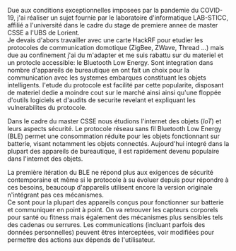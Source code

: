 Due aux conditions exceptionnelles imposees par la pandemie du COVID-19, j'ai réaliser un sujet fournie par le laboratoire d'informatique LAB-STICC, affilié a l'université dans le cadre du stage de premiere annee de master CSSE a l'UBS de Lorient.  
Je devais d'abors travailler avec une carte HackRF pour etudier les protocoles de communication domotique (ZigBee, ZWave, Thread ...) mais due au confinement j'ai du m'adapter et me suis rabattu sur du materiel et un protocle accessible: le Bluetooth Low Energy. Sont integration dans nombre d'appareils de bureautique en ont fait un choix pour la communication avec les systemes embarques constituant les objets intelligents. l'etude du protocole est facilité par cette popularite, disposant de materiel dedie a moindre cout sur le marché ainsi ainsi qu'une floppée d'outils logiciels et d'audits de securite revelant et expliquant les vulnerabilites du protocole.

Dans le cadre du master CSSE nous étudions l'internet des objets (*IoT*) et leurs aspects sécurité. Le protocole réseau sans fil Bluetooth Low Energy (BLE) permet une consommation réduite pour les objets fonctionnant sur batterie, visant notamment les objets connectés. Aujourd'hui integré dans la plupart des appareils de bureautique, il est rapidement devenu populaire dans l'internet des objets.

La première itération du BLE ne répond plus aux exigences de sécurité contemporaine et même si le protocole à su évoluer depuis pour répondre à ces besoins, beaucoup d'appareils utilisent encore la version originale n'intégrant pas ces mécanismes.  
Ce sont pour la plupart des appareils conçus pour fonctionner sur batterie et communiquer en point à point. On va retrouver les capteurs corporels pour santé ou fitness mais également des mécanismes plus sensibles tels des cadenas ou serrures. Les communications (incluant parfois des données personnelles) peuvent êtres interceptées, voir modifiées pour permettre des actions aux dépends de l'utilisateur.